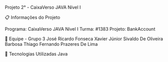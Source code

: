Projeto 2° - CaixaVerso JAVA Nível I

📋 Informações do Projeto

Programa: CaixaVerso JAVA Nível I
Turma: #1383
Projeto: BankAccount

👥 Equipe - Grupo 3
José Ricardo Fonseca Xavier Júnior
Sivaldo De Oliveira Barbosa
Thiago Fernando Prazeres De Lima


🚀 Tecnologias Utilizadas
Java
